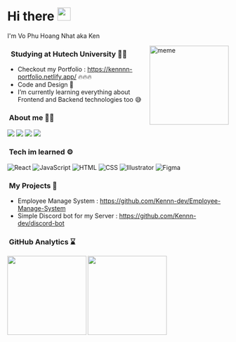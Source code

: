 # Hi there <img src="https://raw.githubusercontent.com/MartinHeinz/MartinHeinz/master/wave.gif" width="30px">
I'm Vo Phu Hoang Nhat aka Ken

<img alt="meme" height="180em" src="https://media.giphy.com/media/XreQmk7ETCak0/giphy.gif" align="right"/>

### &nbsp; Studying at Hutech University 👨‍🎓
- Checkout my Portfolio : https://kennnn-portfolio.netlify.app/ 🔥🔥🔥
- Code and Design 🎨
- I’m currently learning everything about Frontend and Backend technologies too 😅

### &nbsp;About me 🙆‍♂️
<a href="mailto:nhatong2015@gmail.com"><img src="https://img.shields.io/badge/-nhatong2015@gmail.com-D14836?style=flat&logo=Gmail&logoColor=white"/></a>
<a href="https://instagram.com/kenart_1012"><img src="https://img.shields.io/badge/-@kenart_1012-E4405F?style=flat&logo=Instagram&logoColor=white"/></a>
<a href="https://facebook.com/Ken.deep.try.20"><img src="https://img.shields.io/badge/-Nhật Ken-1877F2?style=flat&logo=Facebook&logoColor=white"/></a>
<a href="https://www.behance.net/kennnnnn"><img src="https://img.shields.io/badge/-Kennn-1877F2?style=flat&logo=Behance&logoColor=white"/></a>


### &nbsp;Tech im learned ⚙
![React](https://img.shields.io/badge/-ReactJs-61DAFB?logo=react&logoColor=white&style=flat)
![JavaScript](https://img.shields.io/badge/-Javascript-FFA500?logo=javascript&logoColor=white&style=flat)
![HTML](https://img.shields.io/badge/-HTML-FF6347?logo=html5&logoColor=white&style=flat)
![CSS](https://img.shields.io/badge/-CSS-00CED1?logo=css3&logoColor=white&style=flat)
![Illustrator](https://img.shields.io/badge/-illustrator-FF4500?logo=adobe-illustrator&logoColor=white&style=flat)
![Figma](https://img.shields.io/badge/-Figma-696969?logo=figma&logoColor=white&style=flat)
### &nbsp;My Projects 💎
- Employee Manage System : https://github.com/Kennn-dev/Employee-Manage-System
- Simple Discord bot for my Server : https://github.com/Kennn-dev/discord-bot

### &nbsp;GitHub Analytics ⌛

<a align="center" href="https://github.com/Kennn-dev" >
  <img height="180em" src="https://github-readme-stats-eight-theta.vercel.app/api?username=Kennn-dev&show_icons=true&theme=algolia&include_all_commits=true&count_private=true" align="left"/>
 <img height="180em" src="https://github-readme-stats-eight-theta.vercel.app/api/top-langs/?username=Kennn-dev&layout=compact&langs_count=8&theme=algolia"/>
</a>




 
